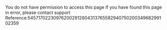 You do not have permission to access this page If you have found this page in error, please contact support Reference:54571702230976200291280431376558294075020034968299102359